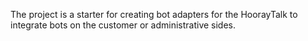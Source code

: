 The project is a starter for creating bot adapters for the HoorayTalk to integrate bots on the customer or administrative sides.